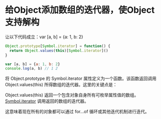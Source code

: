 # 给Object添加数组的迭代器，使Object支持解构

让以下代码成立：var [a, b] = {a: 1, b: 2}

```js
Object.prototype[Symbol.iterator] = function() {
  return Object.values(this)[Symbol.iterator]()
}

var [a, b] = {a: 1, b: 2}
console.log(a, b) // 1 2
```

将 Object.prototype 的 Symbol.iterator 属性定义为一个函数。该函数返回调用 Object.values(this) 所得数组的迭代器。这里的关键点是：

Object.values(this) 返回一个包含对象自身所有可枚举属性值的数组。
[Symbol.iterator]() 调用返回的数组的迭代器。

这意味着现在所有的对象都可以通过 for...of 循环或其他迭代机制进行迭代。
